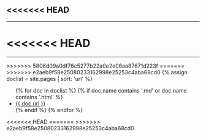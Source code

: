 <<<<<<< HEAD
---
---
<<<<<<< HEAD
=======
------
<body>
>>>>>>> 5806d09a0df76c5277b22a0e2e06aa87671d223f
=======
<html>
    <body>
>>>>>>> e2aeb9f58e25080233162998e25253c4aba68cd0
{% assign doclist = site.pages | sort: 'url'  %}
    <ul>
       {% for doc in doclist %}
            {% if doc.name contains '.md' or doc.name contains '.html' %}
                <li><a href="{{ site.baseurl }}{{ doc.url }}">{{ doc.url }}</a></li>
            {% endif %}
        {% endfor %}
    </ul>
<<<<<<< HEAD
</body>
=======
    </body>
</html>
>>>>>>> e2aeb9f58e25080233162998e25253c4aba68cd0
